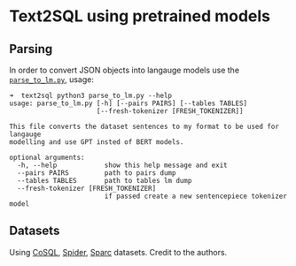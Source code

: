 # Text2SQL using pretrained models

## Parsing

In order to convert JSON objects into langauge models use the [`parse_to_lm.py`](./parse_to_lm.py), usage:
```
➜  text2sql python3 parse_to_lm.py --help
usage: parse_to_lm.py [-h] [--pairs PAIRS] [--tables TABLES]
                      [--fresh-tokenizer [FRESH_TOKENIZER]]

This file converts the dataset sentences to my format to be used for langauge
modelling and use GPT insted of BERT models.

optional arguments:
  -h, --help            show this help message and exit
  --pairs PAIRS         path to pairs dump
  --tables TABLES       path to tables lm dump
  --fresh-tokenizer [FRESH_TOKENIZER]
                        if passed create a new sentencepiece tokenizer model
```

## Datasets

Using [CoSQL](https://yale-lily.github.io/cosql), [Spider](https://yale-lily.github.io/spider), [Sparc](https://yale-lily.github.io/sparc) datasets. Credit to the authors.
